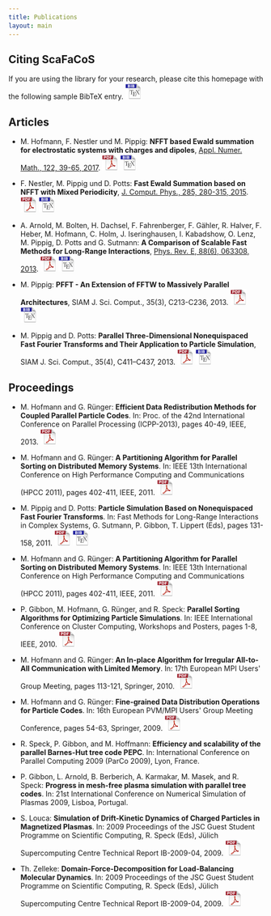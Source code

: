 ```yaml
---
title: Publications
layout: main
---
```


## Citing ScaFaCoS

If you are using the library for your research, please cite this homepage with the following sample BibTeX entry.
[![BibTeX](./files/pic/icon_bibtex_32x32.png "Download BibTeX entry")](./files/bibtex/libfcs.bib)

## Articles

* M. Hofmann, F. Nestler und M. Pippig:
**NFFT based Ewald summation for electrostatic systems with charges and dipoles**,
[Appl. Numer. Math., 122, 39-65, 2017](http://dx.doi.org/10.1016/j.apnum.2017.07.008).
[![PDF](./files/pic/icon_pdf_32x32.png "Download PDF file")](./files/pub/HoNePi17.pdf)
[![BibTeX](./files/pic/icon_bibtex_32x32.png "Download BibTeX entry")](./files/bibtex/HoNePi17.bib)

* F. Nestler, M. Pippig und D. Potts:
**Fast Ewald Summation based on NFFT with Mixed Periodicity**,
[J. Comput. Phys., 285, 280-315, 2015](http://dx.doi.org/10.1016/j.jcp.2014.12.052).
[![PDF](./files/pic/icon_pdf_32x32.png "Download PDF file")](./files/pub/NePiPo13.pdf)
[![BibTeX](./files/pic/icon_bibtex_32x32.png "Download BibTeX entry")](./files/bibtex/NePiPo13.bib)

* A. Arnold, M. Bolten, H. Dachsel, F. Fahrenberger, F. Gähler, R. Halver, F. Heber, M. Hofmann,
C. Holm, J. Iseringhausen, I. Kabadshow, O. Lenz, M. Pippig, D. Potts and G. Sutmann:
**A Comparison of Scalable Fast Methods for Long-Range Interactions**,
[Phys. Rev. E, 88(6), 063308, 2013](http://link.aps.org/doi/10.1103/PhysRevE.88.063308).
[![PDF](./files/pic/icon_pdf_32x32.png "Download PDF file")](./files/pub/ArBoDa13.pdf)
[![BibTeX](./files/pic/icon_bibtex_32x32.png "Download BibTeX entry")](./files/bibtex/ArBoDa13.bib)

* M. Pippig:
**PFFT - An Extension of FFTW to Massively Parallel Architectures**,
SIAM J. Sci. Comput., 35(3), C213-C236, 2013. 
[![PDF](./files/pic/icon_pdf_32x32.png "Download PDF file")](http://www-user.tu-chemnitz.de/~mpip/paper/PFFT_SIAM_88588.pdf)
[![BibTeX](./files/pic/icon_bibtex_32x32.png "Download BibTeX entry")](./files/bibtex/Pi13.bib)

* M. Pippig and D. Potts:
**Parallel Three-Dimensional Nonequispaced Fast Fourier Transforms and Their Application to Particle Simulation**,
SIAM J. Sci. Comput., 35(4), C411–C437, 2013.
[![PDF](./files/pic/icon_pdf_32x32.png "Download PDF file")](http://www-user.tu-chemnitz.de/~potts/paper/PNFFT.pdf)
[![BibTeX](./files/pic/icon_bibtex_32x32.png "Download BibTeX entry")](./files/bibtex/PiPo13.bib)


## Proceedings

* M. Hofmann and G. Rünger:
**Efficient Data Redistribution Methods for Coupled Parallel Particle Codes**.
In: Proc. of the 42nd International Conference on Parallel Processing (ICPP-2013), pages 40-49, IEEE, 2013.
[![PDF](./files/pic/icon_pdf_32x32.png "Download PDF file")](http://www.tu-chemnitz.de/informatik/PI/forschung/publikationen/download/HR_icpp13.pdf)

* M. Hofmann and G. Rünger:
**A Partitioning Algorithm for Parallel Sorting on Distributed Memory Systems**.
In: IEEE 13th International Conference on High Performance Computing and Communications (HPCC 2011), pages 402-411, IEEE, 2011.
[![PDF](./files/pic/icon_pdf_32x32.png "Download PDF file")](http://www.tu-chemnitz.de/informatik/PI/forschung/publikationen/download/HR_hpcc11.pdf)

* M. Pippig and D. Potts:
**Particle Simulation Based on Nonequispaced Fast Fourier Transforms**.
In: Fast Methods for Long-Range Interactions in Complex Systems, G. Sutmann, P. Gibbon, T. Lippert (Eds), pages 131-158, 2011.
[![PDF](./files/pic/icon_pdf_32x32.png "Download PDF file")](http://www-user.tu-chemnitz.de/~potts/paper/particleNFFT.pdf)
[![BibTeX](./files/pic/icon_bibtex_32x32.png "Download BibTeX entry")](./files/bibtex/PiPo10.bib)

* M. Hofmann and G. Rünger:
**A Partitioning Algorithm for Parallel Sorting on Distributed Memory Systems**.
In: IEEE 13th International Conference on High Performance Computing and Communications (HPCC 2011), pages 402-411, IEEE, 2011.
[![PDF](./files/pic/icon_pdf_32x32.png "Download PDF file")](http://www.tu-chemnitz.de/informatik/PI/forschung/publikationen/download/HR_hpcc11.pdf)

* P. Gibbon, M. Hofmann, G. Rünger, and R. Speck:
**Parallel Sorting Algorithms for Optimizing Particle Simulations**.
In: IEEE International Conference on Cluster Computing, Workshops and Posters, pages 1-8, IEEE, 2010.
[![PDF](./files/pic/icon_pdf_32x32.png "Download PDF file")](http://www.tu-chemnitz.de/informatik/PI/forschung/publikationen/download/HRGS_hpcce10.pdf)

* M. Hofmann and G. Rünger:
**An In-place Algorithm for Irregular All-to-All Communication with Limited Memory**.
In: 17th European MPI Users' Group Meeting, pages 113-121, Springer, 2010. 
[![PDF](./files/pic/icon_pdf_32x32.png "Download PDF file")](http://www.tu-chemnitz.de/informatik/PI/forschung/publikationen/download/HR_europvmmpi10.pdf)

* M. Hofmann and G. Rünger:
**Fine-grained Data Distribution Operations for Particle Codes**.
In: 16th European PVM/MPI Users' Group Meeting Conference, pages 54-63, Springer, 2009.
[![PDF](./files/pic/icon_pdf_32x32.png "Download PDF file")](http://www.tu-chemnitz.de/informatik/PI/forschung/publikationen/download/HR_europvmmpi09.pdf)

* R. Speck, P. Gibbon, and M. Hoffmann:
**Efficiency and scalability of the parallel Barnes-Hut tree code PEPC**.
In: International Conference on Parallel Computing 2009 (ParCo 2009), Lyon, France.

* P. Gibbon, L. Arnold, B. Berberich, A. Karmakar, M. Masek, and R. Speck:
**Progress in mesh-free plasma simulation with parallel tree codes**.
In: 21st International Conference on Numerical Simulation of Plasmas 2009, Lisboa, Portugal.

* S. Louca:
**Simulation of Drift-Kinetic Dynamics of Charged Particles in Magnetized Plasmas**.
In: 2009 Proceedings of the JSC Guest Student Programme on Scientific Computing, R. Speck (Eds), Jülich Supercomputing Centre Technical Report IB-2009-04, 2009.
[![PDF](./files/pic/icon_pdf_32x32.png "Download PDF file")](http://www.fz-juelich.de/ias/jsc/EN/Career/Gueststudentprogramme/Previous_years/2009/proceedings.pdf?__blob=publicationFile)

* Th. Zelleke:
**Domain-Force-Decomposition for Load-Balancing Molecular Dynamics**.
In: 2009 Proceedings of the JSC Guest Student Programme on Scientific Computing, R. Speck (Eds), Jülich Supercomputing Centre Technical Report IB-2009-04, 2009.
[![PDF](./files/pic/icon_pdf_32x32.png "Download PDF file")](http://www.fz-juelich.de/ias/jsc/EN/Career/Gueststudentprogramme/Previous_years/2009/proceedings.pdf?__blob=publicationFile)
